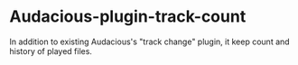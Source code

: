 # Audacious-plugin-track-count
In addition to existing Audacious's "track change" plugin, it keep count and history of played files.
